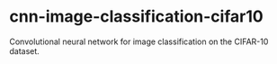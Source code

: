 # cnn-image-classification-cifar10
Convolutional neural network for image classification on the CIFAR-10 dataset.
